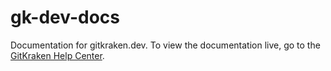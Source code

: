 # gk-dev-docs
Documentation for gitkraken.dev. To view the documentation live, go to the [GitKraken Help Center](https://help.gitkraken.com/gk-dev/gk-dev-home/).